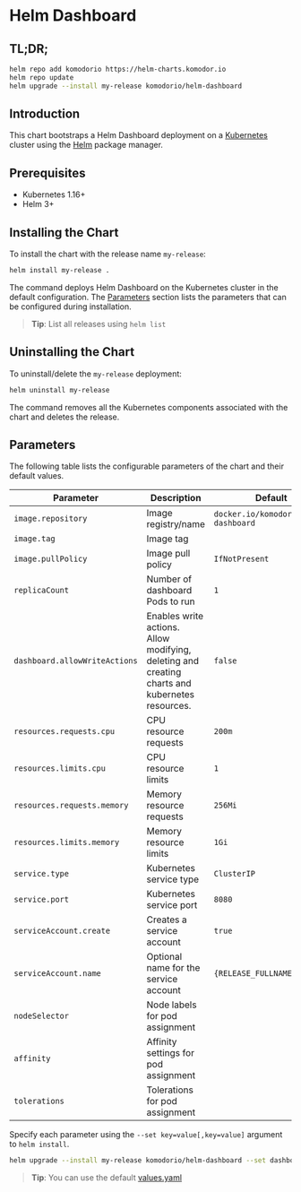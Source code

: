 # Helm Dashboard

## TL;DR;

```bash
helm repo add komodorio https://helm-charts.komodor.io
helm repo update
helm upgrade --install my-release komodorio/helm-dashboard
```

## Introduction

This chart bootstraps a Helm Dashboard deployment on a [Kubernetes](http://kubernetes.io) cluster using the [Helm](https://helm.sh) package manager.

## Prerequisites

- Kubernetes 1.16+
- Helm 3+

## Installing the Chart

To install the chart with the release name `my-release`:

```bash
helm install my-release .
```

The command deploys Helm Dashboard on the Kubernetes cluster in the default configuration. The [Parameters](#parameters) section lists the parameters that can be configured during installation.

> **Tip**: List all releases using `helm list`

## Uninstalling the Chart

To uninstall/delete the `my-release` deployment:

```bash
helm uninstall my-release
```

The command removes all the Kubernetes components associated with the chart and deletes the release.

## Parameters

The following table lists the configurable parameters of the chart and their default values.

| Parameter                     | Description                                                                                    | Default                              |
| ----------------------------- | ---------------------------------------------------------------------------------------------- | ------------------------------------ |
| `image.repository`            | Image registry/name                                                                            | `docker.io/komodorio/helm-dashboard` |
| `image.tag`                   | Image tag                                                                                      |                                      |
| `image.pullPolicy`            | Image pull policy                                                                              | `IfNotPresent`                       |
| `replicaCount`                | Number of dashboard Pods to run                                                                | `1`                                  |
| `dashboard.allowWriteActions` | Enables write actions. Allow modifying, deleting and creating charts and kubernetes resources. | `false`                              |
| `resources.requests.cpu`      | CPU resource requests                                                                          | `200m`                               |
| `resources.limits.cpu`        | CPU resource limits                                                                            | `1`                                  |
| `resources.requests.memory`   | Memory resource requests                                                                       | `256Mi`                              |
| `resources.limits.memory`     | Memory resource limits                                                                         | `1Gi`                                |
| `service.type           `     | Kubernetes service type                                                                        | `ClusterIP`                          |
| `service.port           `     | Kubernetes service port                                                                        | `8080`                               |
| `serviceAccount.create`       | Creates a service account                                                                      | `true`                               |
| `serviceAccount.name`         | Optional name for the service account                                                          | `{RELEASE_FULLNAME}`                 |
| `nodeSelector`                | Node labels for pod assignment                                                                 |                                      |
| `affinity`                    | Affinity settings for pod assignment                                                           |                                      |
| `tolerations`                 | Tolerations for pod assignment                                                                 |                                      |

Specify each parameter using the `--set key=value[,key=value]` argument to `helm install`.

```bash
helm upgrade --install my-release komodorio/helm-dashboard --set dashboard.allowWriteActions=true --set service.port=9090
```

> **Tip**: You can use the default [values.yaml](values.yaml)
